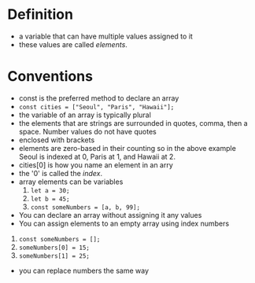 # Definition
  - a variable that can have multiple values assigned to it
  - these values are called *elements*.

# Conventions
  - const is the preferred method to declare an array
  - `const cities = ["Seoul", "Paris", "Hawaii"];`
  - the variable of an array is typically plural
  - the elements that are strings are surrounded in quotes, comma, then a space. Number values do not have quotes
  - enclosed with brackets
  - elements are zero-based in their counting so in the above example Seoul is indexed at 0, Paris at 1, and Hawaii at 2.
  - cities[0] is how you name an element in an arry
  - the '0' is called the *index*.
  - array elements can be variables
    1. `let a = 30;`
    2. `let b = 45;`
    3. `const someNumbers = [a, b, 99];`
  - You can declare an array without assigning it any values
  - You can assign elements to an empty array using index numbers
   1. `const someNumbers = [];`
   2. `someNumbers[0] = 15;`
   3. `someNumbers[1] = 25;`
  - you can replace numbers the same way
